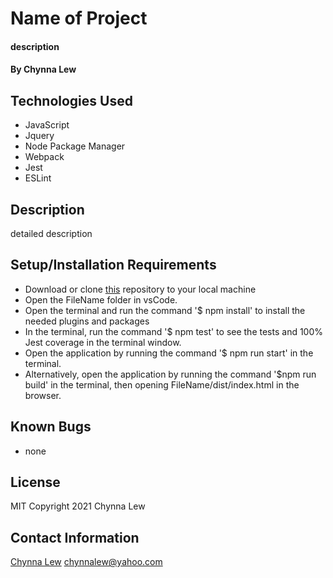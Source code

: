 # Name of Project

#### description

#### By Chynna Lew

## Technologies Used

* JavaScript
* Jquery
* Node Package Manager
* Webpack
* Jest
* ESLint

## Description

detailed description

## Setup/Installation Requirements

* Download or clone [this](https://github.com/chynnalew/FileName) repository to your local machine
* Open the FileName folder in vsCode.
* Open the terminal and run the command '$ npm install' to install the needed plugins and packages
* In the terminal, run the command '$ npm test' to see the tests and 100% Jest coverage in the terminal window.
* Open the application by running the command '$ npm run start' in the terminal.
* Alternatively, open the application by running the command '$npm run build' in the terminal, then opening FileName/dist/index.html in the browser.


## Known Bugs
* none

## License

MIT Copyright 2021 Chynna Lew

## Contact Information

[Chynna Lew](github.com/chynnalew) <chynnalew@yahoo.com>